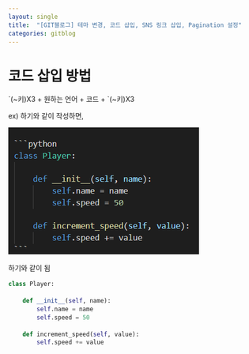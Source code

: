 ```yaml
---
layout: single
title:  "[GIT블로그] 테마 변경, 코드 삽입, SNS 링크 삽입, Pagination 설정"
categories: gitblog
---
```


# 코드 삽입 방법

\`(~키)X3 + 원하는 언어 + 코드 + \`(~키)X3 

ex) 하기와 같이 작성하면,

![image-20230124011442490](/images/2023-01-24-thema_code_link_Pagination/image-20230124011442490.png)



하기와 같이 됨


```python
class Player:

    def __init__(self, name):
        self.name = name
        self.speed = 50

    def increment_speed(self, value):
        self.speed += value
```
